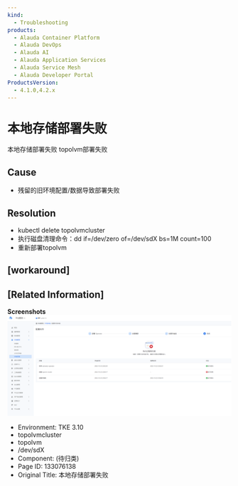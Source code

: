 ```yaml
---
kind:
  - Troubleshooting
products:
  - Alauda Container Platform
  - Alauda DevOps
  - Alauda AI
  - Alauda Application Services
  - Alauda Service Mesh
  - Alauda Developer Portal
ProductsVersion:
  - 4.1.0,4.2.x
---
```

<!-- A type of document that involves encountering a fault, diagnosing it, performing root cause analysis, and providing solutions. -->

# 本地存储部署失败

本地存储部署失败 topolvm部署失败

## Cause
- 残留的旧环境配置/数据导致部署失败

## Resolution
- kubectl delete topolvmcluster
- 执行磁盘清理命令：dd if=/dev/zero of=/dev/sdX bs=1M count=100
- 重新部署topolvm

## [workaround]

## [Related Information]
**Screenshots**
![](assets/ben-di-cun-chu-bu-shu-shi-bai/image2022-12-19_17-26-19.png)
- Environment: TKE 3.10
- topolvmcluster
- topolvm
- /dev/sdX
- Component: (待归类)
- Page ID: 133076138
- Original Title: 本地存储部署失败
